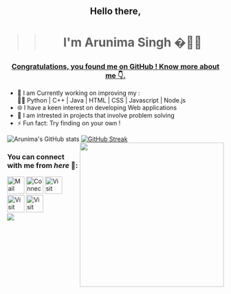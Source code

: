 ## <p align="center">Hello there,</p>
>> # <p align="center">I'm Arunima Singh �🙋‍♀️</p>

### <p align="center"> <u>Congratulations, you found me on GitHub ! Know more about me 👇. </u></p>

 - 👋 I am Currently working on improving my :<br>
  👩‍💻 Python   |  C++   |  Java  |   HTML  |   CSS   |   Javascript  |  Node.js
 - 🌐 I have a keen interest on developing Web applications 
 - 💭 I am intrested in projects that involve problem solving
 - ⚡ Fun fact: Try finding on your own !
 

![Arunima's GitHub stats](https://github-readme-stats.vercel.app/api?username=arunima14&show_icons=true&theme=radical&count_private=true&hide_border=true&title_color=FC6401&icon_color=7F1DA2&bg_color=0D111700)
<img align="right" src="https://github-readme-stats.vercel.app/api/top-langs/?username=arunima14&theme=radical&title_color=F16707&hide_border=true" width="335px" data-canonical->
[![GitHub Streak](http://github-readme-streak-stats.herokuapp.com?user=arunima14&hide_border=true&background=0D111700&border=943BDD00&fire=CB0044&sideNums=FC6401&currStreakLabel=ff96e6e&currStreakNum=E7E7E7FF&sideLabels=EFEFE6&dates=4F5D78&stroke=7F1DA2)](https://git.io/streak-stats)
<br>
<!-- <img align="right" src="https://komarev.com/ghpvc/?username=your-github-arunima14&style=flat-square&color=232323">
<hr> -->


### You can connect with me from _here_ 📧:
[<img height=40 width=40 align="centre" alt="Mail me" src="https://image.flaticon.com/icons/png/512/552/552486.png">](mailto:aru14ac@gmail.com)
[<img height=40 width=40 align="centre" alt="Connect on LinkedIn" src="https://image.flaticon.com/icons/png/128/145/145807.png">](https://www.linkedin.com/in/arunima-singh-56a726209/) 
[<img height=40 width=40 align="centre" alt="Visit my Twitter Profile" src="https://image.flaticon.com/icons/png/128/145/145812.png">](https://twitter.com/Arunima26728410) 
[<img height=40 width=40 align="centre" alt="Visit my Facebook Profile" src="https://image.flaticon.com/icons/png/128/145/145802.png">](https://www.facebook.com/arunima.singh.98837/) 
[<img height=40 width=40 align="centre" alt="Visit my Instagram Profile" src="https://image.flaticon.com/icons/png/512/1057/1057248.png">](https://www.instagram.com/_arunima14_/)
<br>
![](https://raw.githubusercontent.com/halfrost/halfrost/master/icons/header_.png)
